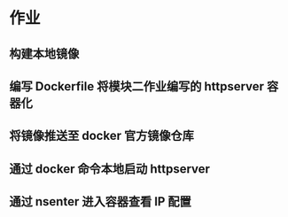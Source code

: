 # 作业
## 构建本地镜像
## 编写 Dockerfile 将模块二作业编写的 httpserver 容器化
## 将镜像推送至 docker 官方镜像仓库
## 通过 docker 命令本地启动 httpserver
## 通过 nsenter 进入容器查看 IP 配置
